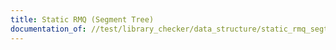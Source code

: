 ```yaml
---
title: Static RMQ (Segment Tree)
documentation_of: //test/library_checker/data_structure/static_rmq_segtree.test.py
---
```


